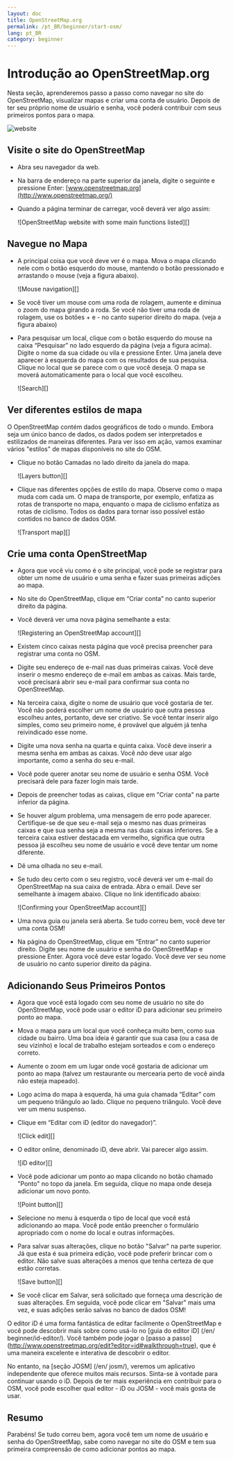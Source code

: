 ```yaml
---
layout: doc
title: OpenStreetMap.org
permalink: /pt_BR/beginner/start-osm/
lang: pt_BR
category: beginner
---
```


Introdução ao OpenStreetMap.org
====================================


Nesta seção, aprenderemos passo a passo como navegar no site do OpenStreetMap, visualizar mapas e criar uma conta de usuário. Depois de ter seu próprio nome de usuário e senha, você poderá contribuir com seus primeiros pontos para o mapa.

![website][]

Visite o site do OpenStreetMap
-------------------------------

- Abra seu navegador da web.
- Na barra de endereço na parte superior da janela, digite o seguinte e pressione Enter:
    [www.openstreetmap.org](http://www.openstreetmap.org/)
- Quando a página terminar de carregar, você deverá ver algo assim:

    ![OpenStreetMap website with some main functions listed][]

Navegue no Mapa
----------------

- A principal coisa que você deve ver é o mapa. Mova o mapa clicando nele com o botão esquerdo do mouse, mantendo o botão pressionado e arrastando o mouse (veja a figura abaixo).

    ![Mouse navigation][]

- Se você tiver um mouse com uma roda de rolagem, aumente e diminua o zoom do mapa girando a roda. Se você não tiver uma roda de rolagem, use os botões + e - no canto superior direito do mapa. (veja a figura abaixo)
- Para pesquisar um local, clique com o botão esquerdo do mouse na caixa “Pesquisar” no lado esquerdo da página (veja a figura acima). Digite o nome da sua cidade ou vila e pressione Enter. Uma janela deve aparecer à esquerda do mapa com os resultados de sua pesquisa. Clique no local que se parece com o que você deseja. O mapa se moverá automaticamente para o local que você escolheu.

    ![Search][]
   

Ver diferentes estilos de mapa
------------------------

O OpenStreetMap contém dados geográficos de todo o mundo. Embora seja um único banco de dados, os dados podem ser interpretados e estilizados de maneiras diferentes. Para ver isso em ação, vamos examinar vários "estilos" de mapas disponíveis no site do OSM.

- Clique no botão Camadas no lado direito da janela do mapa.

    ![Layers button][]

- Clique nas diferentes opções de estilo do mapa. Observe como o mapa muda com cada um. O mapa de transporte, por exemplo, enfatiza as rotas de transporte no mapa, enquanto o mapa de ciclismo enfatiza as rotas de ciclismo. Todos os dados para tornar isso possível estão contidos no banco de dados OSM.

    ![Transport map][]

Crie uma conta OpenStreetMap
-------------------------------

- Agora que você viu como é o site principal, você pode se registrar para obter um nome de usuário e uma senha e fazer suas primeiras adições ao mapa.
- No site do OpenStreetMap, clique em “Criar conta” no canto superior direito da página.
- Você deverá ver uma nova página semelhante a esta:

    ![Registering an OpenStreetMap account][]

- Existem cinco caixas nesta página que você precisa preencher para registrar uma conta no OSM.
- Digite seu endereço de e-mail nas duas primeiras caixas. Você deve inserir o mesmo endereço de e-mail em ambas as caixas. Mais tarde, você precisará abrir seu e-mail para confirmar sua conta no OpenStreetMap.
- Na terceira caixa, digite o nome de usuário que você gostaria de ter. Você não poderá escolher um nome de usuário que outra pessoa escolheu antes, portanto, deve ser criativo. Se você tentar inserir algo simples, como seu primeiro nome, é provável que alguém já tenha reivindicado esse nome.
- Digite uma nova senha na quarta e quinta caixa. Você deve inserir a mesma senha em ambas as caixas. Você *não* deve usar algo importante, como a senha do seu e-mail.
- Você pode querer anotar seu nome de usuário e senha OSM. Você precisará dele para fazer login mais tarde.
- Depois de preencher todas as caixas, clique em "Criar conta" na parte inferior da página.
- Se houver algum problema, uma mensagem de erro pode aparecer. Certifique-se de que seu e-mail seja o mesmo nas duas primeiras caixas e que sua senha seja a mesma nas duas caixas inferiores. Se a terceira caixa estiver destacada em vermelho, significa que outra pessoa já escolheu seu nome de usuário e você deve tentar um nome diferente.
- Dê uma olhada no seu e-mail.
- Se tudo deu certo com o seu registro, você deverá ver um e-mail do OpenStreetMap na sua caixa de entrada. Abra o email. Deve ser semelhante à imagem abaixo. Clique no link identificado abaixo:

    ![Confirming your OpenStreetMap account][]

- Uma nova guia ou janela será aberta. Se tudo correu bem, você deve ter uma conta OSM!
- Na página do OpenStreetMap, clique em “Entrar” no canto superior direito. Digite seu nome de usuário e senha do OpenStreetMap e pressione Enter. Agora você deve estar logado. Você deve ver seu nome de usuário no canto superior direito da página.

Adicionando Seus Primeiros Pontos
------------------------

- Agora que você está logado com seu nome de usuário no site do OpenStreetMap, você pode usar o editor iD para adicionar seu primeiro ponto ao mapa.
- Mova o mapa para um local que você conheça muito bem, como sua cidade ou bairro. Uma boa ideia é garantir que sua casa (ou a casa de seu vizinho) e local de trabalho estejam sorteados e com o endereço correto. 
- Aumente o zoom em um lugar onde você gostaria de adicionar um ponto ao mapa (talvez um restaurante ou mercearia perto de você ainda não esteja mapeado).
- Logo acima do mapa à esquerda, há uma guia chamada “Editar” com um pequeno triângulo ao lado. Clique no pequeno triângulo. Você deve ver um menu suspenso.
- Clique em “Editar com iD (editor do navegador)”.

    ![Click edit][]

- O editor online, denominado iD, deve abrir. Vai parecer algo assim.

    ![iD editor][]

- Você pode adicionar um ponto ao mapa clicando no botão chamado "Ponto" no topo da janela. Em seguida, clique no mapa onde deseja adicionar um novo ponto.

    ![Point button][]    

- Selecione no menu à esquerda o tipo de local que você está adicionando ao mapa. Você pode então preencher o formulário apropriado com o nome do local e outras informações.
- Para salvar suas alterações, clique no botão "Salvar" na parte superior. Já que esta é sua primeira edição, você pode preferir brincar com o editor. Não salve suas alterações a menos que tenha certeza de que estão corretas.

    ![Save button][]    

- Se você clicar em Salvar, será solicitado que forneça uma descrição de suas alterações. Em seguida, você pode clicar em "Salvar" mais uma vez, e suas adições serão salvas no banco de dados OSM!


O editor iD é uma forma fantástica de editar facilmente o OpenStreetMap e você pode descobrir mais sobre como usá-lo no [guia do editor iD] (/en/ beginner/id-editor/). Você também pode jogar o [passo a passo] (http://www.openstreetmap.org/edit?editor=id#walkthrough=true), que é uma maneira excelente e interativa de descobrir o editor.

No entanto, na [seção JOSM] (/en/ josm/), veremos um aplicativo independente que oferece muitos mais recursos. Sinta-se à vontade para continuar usando o iD. Depois de ter mais experiência em contribuir para o OSM, você pode escolher qual editor - iD ou JOSM - você mais gosta de usar.

Resumo
-------

Parabéns! Se tudo correu bem, agora você tem um nome de usuário e senha do OpenStreetMap, sabe como navegar no site do OSM e tem sua primeira compreensão de como adicionar pontos ao mapa.



[website]: /images/beginner/start-osm_website.png
[Site do OpenStreetMap com algumas funções principais listadas]: /images/beginner/osm-website-main-functions.png
[Navegação do mouse]: /images/beginner/mouse-navigation.png
[Pesquisar]: /images/beginner/search.png
[Botão de camadas]: /images/beginner/layers.png
[Mapa de transporte]: /images/beginner/transport-map.png
[Registrando uma conta OpenStreetMap]: /images/beginner/registering-account.png
[Confirmando sua conta do OpenStreetMap]: /images/beginner/confirming-account.png
[Clique em editar]: /images/beginner/click-edit.png
[Editor iD]: /images/beginner/id-editor.png
[Botão ponto]: /images/beginner/point-button.png
[Botão Salvar]: /images/beginner/save-button.png
